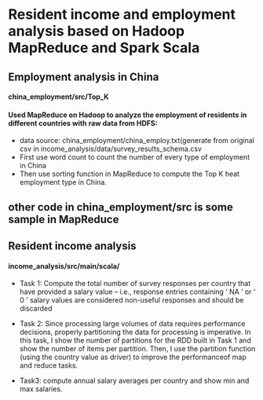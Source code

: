 Resident income and employment analysis based on Hadoop MapReduce and Spark Scala
====

## Employment analysis in China
#### china_employment/src/Top_K
#### Used MapReduce on Hadoop to analyze the employment of residents in different countries with raw data from HDFS:
* data source: china_employment/china_employ.txt(generate from original csv in income_analysis/data/survey_results_schema.csv
* First use word count to count the number of every type of employment in China
* Then use sorting function in MapReduce to compute the Top K heat employment type in China.

## other code in china_employment/src is some sample in MapReduce


## Resident income analysis
#### income_analysis/src/main/scala/
* Task 1: Compute the total number of survey responses per country that have provided a salary value – i.e., 
response entries containing ‘ NA ’ or ‘ 0 ’ salary values are considered non-useful responses and should be discarded

* Task 2: Since processing large volumes of data requires performance decisions, properly partitioning the
data for processing is imperative. In this task, I show the number of partitions for the RDD built in Task 1 and 
show the number of items per partition. Then, I use the partition function (using the country value as driver) to 
improve the performanceof map and reduce tasks.

* Task3: compute annual salary averages per country and show min and max salaries.

